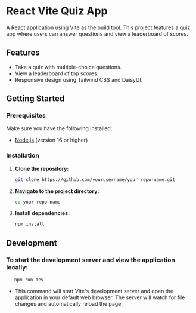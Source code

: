 # React Vite Quiz App

A React application using Vite as the build tool. This project features a quiz app where users can answer questions and view a leaderboard of scores.

## Features

- Take a quiz with multiple-choice questions.
- View a leaderboard of top scores.
- Responsive design using Tailwind CSS and DaisyUI.

## Getting Started

### Prerequisites

Make sure you have the following installed:

- [Node.js](https://nodejs.org/) (version 16 or higher)

### Installation

1. **Clone the repository:**

   ```bash
   git clone https://github.com/yourusername/your-repo-name.git

2. **Navigate to the project directory:**

   ```bash
   cd your-repo-name

3. **Install dependencies:**

   ```bash
   npm install

## Development

### To start the development server and view the application locally:

```bash
   npm run dev
```

- This command will start Vite's development server and open the application in your default web browser. The server will watch for file changes and automatically reload the page.